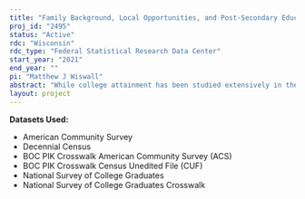 ```yaml
---
title: "Family Background, Local Opportunities, and Post-Secondary Education Decisions"
proj_id: "2495"
status: "Active"
rdc: "Wisconsin"
rdc_type: "Federal Statistical Research Data Center"
start_year: "2021"
end_year: ""
pi: "Matthew J Wiswall"
abstract: "While college attainment has been studied extensively in the economics literature, it has become increasingly apparent that there are many post-secondary education decisions - such as major choice, pursuing advanced degrees, and taking on student loan debt - beyond a simple binary college completion choice that are crucial in determining one's earnings and financial stability later in life. By linking young adults in the American Community Surveys and the National Surveys of College Graduates to themselves and their parents in the Decennial Censuses, we propose to study how family background and local economic conditions influence these behavioral margins. We expect that the children of wealthier households are more likely to pursue high-earning majors/degrees while accruing less student loan debt. Individuals may respond to adverse local economic shocks by pursuing more schooling and more generally applicable majors. Substantial heterogeneity in these effects may be present across sex and race. These responses may have important policy implications and will further our understanding of the sources of economic inequality in the United States."
layout: project
---
```


**Datasets Used:**

  - American Community Survey 
  - Decennial Census 
  - BOC PIK Crosswalk American Community Survey (ACS) 
  - BOC PIK Crosswalk Census Unedited File (CUF) 
  - National Survey of College Graduates 
  - National Survey of College Graduates Crosswalk 

